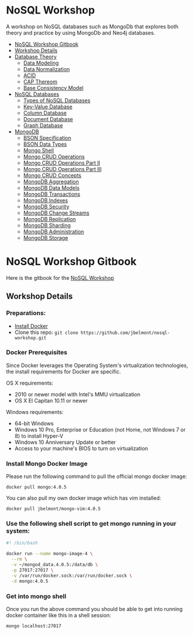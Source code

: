 # NoSQL Workshop

A workshop on NoSQL databases such as MongoDb that explores both theory and practice by using MongoDb and Neo4j databases.

* [NoSQL Workshop Gitbook](#api-workshop-gitbook)
* [Workshop Details](#workshop-details)
* [Database Theory](docs/database-theory.md)
    * [Data Modeling](docs/data-modeling.md)
    * [Data Normalization](docs/data-normalization.md)
    * [ACID](docs/acid.md)
    * [CAP Thereom](docs/cap.md)
    * [Base Consistency Model](docs/base-consistency-model.md)
* [NoSQL Databases](docs/nosql-databases.md)
    * [Types of NoSQL Databases](docs/types-of-nosql-databases.md)
    * [Key-Value Database](docs/key-value-database.md)
    * [Column Database](docs/column-database.md)
    * [Document Database](docs/document-database.md)
    * [Graph Database](docs/graph-database.md)
* [MongoDB](docs/mongodb.md)
    * [BSON Specification](docs/bson-specification.md)
    * [BSON Data Types](docs/bson-data-types.md)
    * [Mongo Shell](docs/mongo-shell.md)
    * [Mongo CRUD Operations](docs/mongo-crud-operations.md)
    * [Mongo CRUD Operations Part II](docs/mongo-crud-operations-part2.md)
    * [Mongo CRUD Operations Part III](docs/mongo-crud-operations-part3.md)
    * [Mongo CRUD Concepts](docs/mongo-crud-concepts.md)
    * [MongoDB Aggregation](docs/mongodb-aggregation.md)
    * [MongoDB Data Models](docs/mongodb_data_models.md)
    * [MongoDB Transactions](docs/mongodb_transactions.md)
    * [MongoDB Indexes](docs/mongodb_indexes.md)
    * [MongoDB Security](docs/mongodb_security.md)
    * [MongoDB Change Streams](docs/mongodb_change_streams.md)
    * [MongoDB Replication](docs/mongodb_replication.md)
    * [MongoDB Sharding](docs/mongodb_sharding.md)
    * [MongoDB Administration](docs/mongodb_administration.md)
    * [MongoDB Storage](docs/mongodb_storage.md)

# NoSQL Workshop Gitbook

Here is the gitbook for the [NoSQL Workshop](https://www.marcelbelmont.com/nosql-workshop)

## Workshop Details

### Preparations:

* [Install Docker](https://docs.docker.com/engine/installation/)
* Clone this repo: `git clone https://github.com/jbelmont/nosql-workshop.git`

### Docker Prerequisites

Since Docker leverages the Operating System's virtualization technologies, the install requirements for Docker are specific.

OS X requirements:

- 2010 or newer model with Intel's MMU virtualization
- OS X El Capitan 10.11 or newer

Windows requirements:

- 64-bit Windows
- Windows 10 Pro, Enterprise or Education (not Home, not Windows 7 or 8) to install Hyper-V
- Windows 10 Anniversary Update or better
- Access to your machine's BIOS to turn on virtualization

### Install Mongo Docker Image

Please run the following command to pull the official mongo docker image:

`docker pull mongo:4.0.5`

You can also pull my own docker image which has vim installed:

`docker pull jbelmont/mongo-vim:4.0.5`


### Use the following shell script to get mongo running in your system:

```bash
#! /bin/bash

docker run --name mongo-image-4 \
  --rm \
  -v ~/mongod_data.4.0.5:/data/db \
  -p 27017:27017 \
  -v /var/run/docker.sock:/var/run/docker.sock \
  -d mongo:4.0.5
```

### Get into mongo shell

Once you run the above command you should be able to get into running docker container like this in a shell session:

`mongo localhost:27017`

